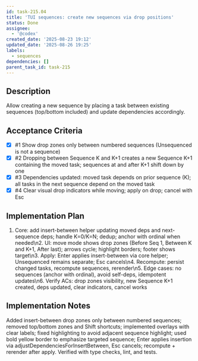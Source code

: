 ```yaml
---
id: task-215.04
title: 'TUI sequences: create new sequences via drop positions'
status: Done
assignee:
  - '@codex'
created_date: '2025-08-23 19:12'
updated_date: '2025-08-26 19:25'
labels:
  - sequences
dependencies: []
parent_task_id: task-215
---
```


## Description

Allow creating a new sequence by placing a task between existing sequences (top/bottom included) and update dependencies accordingly.

## Acceptance Criteria
<!-- AC:BEGIN -->
- [x] #1 Show drop zones only between numbered sequences (Unsequenced is not a sequence)
- [x] #2 Dropping between Sequence K and K+1 creates a new Sequence K+1 containing the moved task; sequences at and after K+1 shift down by one
- [x] #3 Dependencies updated: moved task depends on prior sequence (K); all tasks in the next sequence depend on the moved task
- [x] #4 Clear visual drop indicators while moving; apply on drop; cancel with Esc
<!-- AC:END -->


## Implementation Plan

1. Core: add insert-between helper updating moved deps and next-sequence deps; handle K=0/K=N; dedup; anchor with ordinal when needed\n2. UI: move mode shows drop zones (Before Seq 1, Between K and K+1, After last); arrows cycle; highlight borders; footer shows target\n3. Apply: Enter applies insert-between via core helper; Unsequenced remains separate; Esc cancels\n4. Recompute: persist changed tasks, recompute sequences, rerender\n5. Edge cases: no sequences (anchor with ordinal), avoid self-deps, idempotent updates\n6. Verify ACs: drop zones visibility, new Sequence K+1 created, deps updated, clear indicators, cancel works

## Implementation Notes

Added insert-between drop zones only between numbered sequences; removed top/bottom zones and Shift shortcuts; implemented overlays with clear labels; fixed highlighting to avoid adjacent sequence highlight; used bold yellow border to emphasize targeted sequence; Enter applies insertion via adjustDependenciesForInsertBetween, Esc cancels; recompute + rerender after apply. Verified with type checks, lint, and tests.
